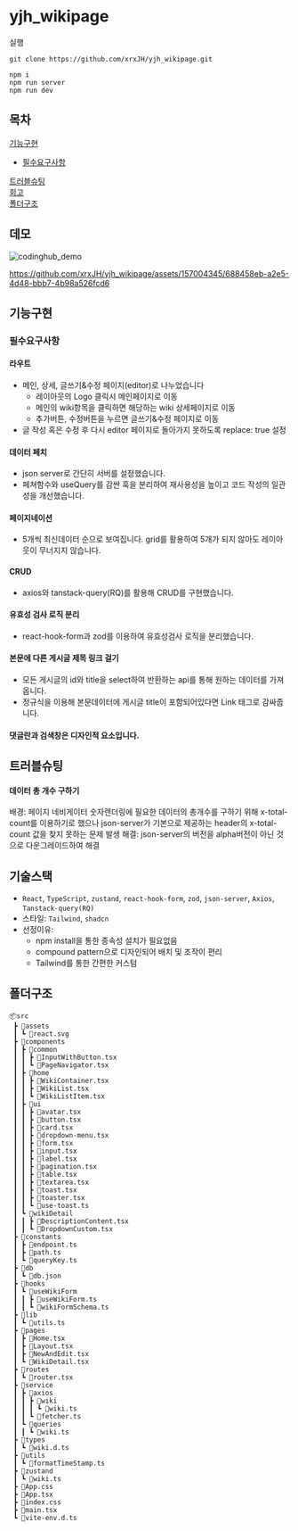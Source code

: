 # yjh_wikipage
실행
```
git clone https://github.com/xrxJH/yjh_wikipage.git

npm i
npm run server
npm run dev
```
## 목차

[기능구현](#기능구현)

- [필수요구사항](#필수요구사항)

[트러블슈팅](#트러블슈팅)  
[회고](#회고)  
[폴더구조](#폴더구조)

## 데모
![codinghub_demo](https://github.com/xrxJH/yjh_wikipage/assets/157004345/4ade21ef-43d0-4be6-a877-57a70ca684b7)


https://github.com/xrxJH/yjh_wikipage/assets/157004345/688458eb-a2e5-4d48-bbb7-4b98a526fcd6


## 기능구현

### 필수요구사항

#### 라우트

- 메인, 상세, 글쓰기&수정 페이지(editor)로 나누었습니다
  - 레이아웃의 Logo 클릭시 메인페이지로 이동
  - 메인의 wiki항목을 클릭하면 해당하는 wiki 상세페이지로 이동
  - 추가버튼, 수정버튼을 누르면 글쓰기&수정 페이지로 이동
- 글 작성 혹은 수정 후 다시 editor 페이지로 돌아가지 못하도록 replace: true 설정

#### 데이터 페치

- json server로 간단히 서버를 설정했습니다.
- 페쳐함수와 useQuery를 감싼 훅을 분리하여 재사용성을 높이고 코드 작성의 일관성을 개선했습니다.

#### 페이지네이션

- 5개씩 최신데이터 순으로 보여집니다. grid를 활용하여 5개가 되지 않아도 레이아웃이 무너지지 않습니다.

#### CRUD

- axios와 tanstack-query(RQ)를 활용해 CRUD를 구현했습니다.

#### 유효성 검사 로직 분리

- react-hook-form과 zod를 이용하여 유효성검사 로직을 분리했습니다.

#### 본문에 다른 게시글 제목 링크 걸기

- 모든 게시글의 id와 title을 select하여 반환하는 api를 통해 원하는 데이터를 가져옵니다.
- 정규식을 이용해 본문데이터에 게시글 title이 포함되어있다면 Link 태그로 감싸줍니다. 

#### 댓글란과 검색창은 디자인적 요소입니다.


## 트러블슈팅

#### 데이터 총 개수 구하기

배경: 페이지 네비게이터 숫자렌더링에 필요한 데이터의 총개수를 구하기 위해 x-total-count를 이용하기로 했으나 json-server가 기본으로 제공하는 header의 x-total-count 값을 찾지 못하는 문제 발생
해결: json-server의 버전을 alpha버전이 아닌 것으로 다운그레이드하여 해결

## 기술스택

- `React`, `TypeScript`, `zustand`, `react-hook-form`, `zod`, `json-server`, `Axios`, `Tanstack-query(RQ)`
- 스타일:  `Tailwind`, `shadcn`
- 선정이유:
    - npm install을 통한 종속성 설치가 필요없음
    - compound pattern으로 디자인되어 배치 및 조작이 편리
    - Tailwind를 통한 간편한 커스텀



## 폴더구조

```
📦src
 ┣ 📂assets
 ┃ ┗ 📜react.svg
 ┣ 📂components
 ┃ ┣ 📂common
 ┃ ┃ ┣ 📜InputWithButton.tsx
 ┃ ┃ ┗ 📜PageNavigator.tsx
 ┃ ┣ 📂home
 ┃ ┃ ┣ 📜WikiContainer.tsx
 ┃ ┃ ┣ 📜WikiList.tsx
 ┃ ┃ ┗ 📜WikiListItem.tsx
 ┃ ┣ 📂ui
 ┃ ┃ ┣ 📜avatar.tsx
 ┃ ┃ ┣ 📜button.tsx
 ┃ ┃ ┣ 📜card.tsx
 ┃ ┃ ┣ 📜dropdown-menu.tsx
 ┃ ┃ ┣ 📜form.tsx
 ┃ ┃ ┣ 📜input.tsx
 ┃ ┃ ┣ 📜label.tsx
 ┃ ┃ ┣ 📜pagination.tsx
 ┃ ┃ ┣ 📜table.tsx
 ┃ ┃ ┣ 📜textarea.tsx
 ┃ ┃ ┣ 📜toast.tsx
 ┃ ┃ ┣ 📜toaster.tsx
 ┃ ┃ ┗ 📜use-toast.ts
 ┃ ┗ 📂wikiDetail
 ┃ ┃ ┣ 📜DescriptionContent.tsx
 ┃ ┃ ┗ 📜DropdownCustom.tsx
 ┣ 📂constants
 ┃ ┣ 📜endpoint.ts
 ┃ ┣ 📜path.ts
 ┃ ┗ 📜queryKey.ts
 ┣ 📂db
 ┃ ┗ 📜db.json
 ┣ 📂hooks
 ┃ ┗ 📂useWikiForm
 ┃ ┃ ┣ 📜useWikiForm.ts
 ┃ ┃ ┗ 📜wikiFormSchema.ts
 ┣ 📂lib
 ┃ ┗ 📜utils.ts
 ┣ 📂pages
 ┃ ┣ 📜Home.tsx
 ┃ ┣ 📜Layout.tsx
 ┃ ┣ 📜NewAndEdit.tsx
 ┃ ┗ 📜WikiDetail.tsx
 ┣ 📂routes
 ┃ ┗ 📜router.tsx
 ┣ 📂service
 ┃ ┣ 📂axios
 ┃ ┃ ┣ 📂wiki
 ┃ ┃ ┃ ┗ 📜wiki.ts
 ┃ ┃ ┗ 📜fetcher.ts
 ┃ ┗ 📂queries
 ┃ ┃ ┗ 📜wiki.ts
 ┣ 📂types
 ┃ ┗ 📜wiki.d.ts
 ┣ 📂utils
 ┃ ┗ 📜formatTimeStamp.ts
 ┣ 📂zustand
 ┃ ┗ 📜wiki.ts
 ┣ 📜App.css
 ┣ 📜App.tsx
 ┣ 📜index.css
 ┣ 📜main.tsx
 ┗ 📜vite-env.d.ts
```
